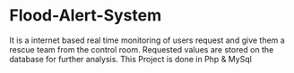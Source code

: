 # Flood-Alert-System
It is a internet based real time monitoring of users request and give them a rescue team from the control room. Requested values are stored on the database for further analysis. This Project is done in Php &amp; MySql 
